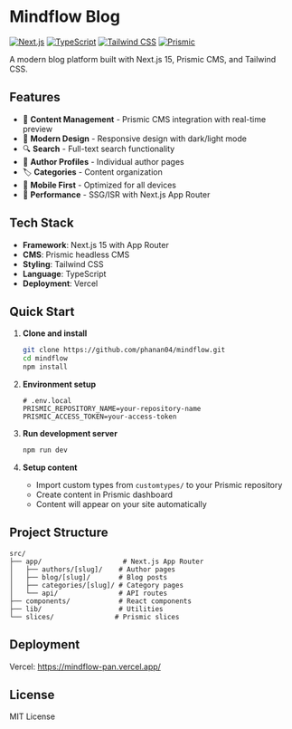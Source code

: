 # Mindflow Blog

[![Next.js](https://img.shields.io/badge/Next.js-15-black)](https://nextjs.org/)
[![TypeScript](https://img.shields.io/badge/TypeScript-5.0-blue)](https://www.typescriptlang.org/)
[![Tailwind CSS](https://img.shields.io/badge/Tailwind-3.0-38bdf8)](https://tailwindcss.com/)
[![Prismic](https://img.shields.io/badge/Prismic-CMS-purple)](https://prismic.io/)

A modern blog platform built with Next.js 15, Prismic CMS, and Tailwind CSS.

## Features

- 📝 **Content Management** - Prismic CMS integration with real-time preview
- 🎨 **Modern Design** - Responsive design with dark/light mode
- 🔍 **Search** - Full-text search functionality
- 👤 **Author Profiles** - Individual author pages
- 🏷️ **Categories** - Content organization
- 📱 **Mobile First** - Optimized for all devices
- 🚀 **Performance** - SSG/ISR with Next.js App Router

## Tech Stack

- **Framework**: Next.js 15 with App Router
- **CMS**: Prismic headless CMS
- **Styling**: Tailwind CSS
- **Language**: TypeScript
- **Deployment**: Vercel

## Quick Start

1. **Clone and install**
   ```bash
   git clone https://github.com/phanan04/mindflow.git
   cd mindflow
   npm install
   ```

2. **Environment setup**
   ```env
   # .env.local
   PRISMIC_REPOSITORY_NAME=your-repository-name
   PRISMIC_ACCESS_TOKEN=your-access-token
   ```

3. **Run development server**
   ```bash
   npm run dev
   ```

4. **Setup content**
   - Import custom types from `customtypes/` to your Prismic repository
   - Create content in Prismic dashboard
   - Content will appear on your site automatically

## Project Structure

```
src/
├── app/                    # Next.js App Router
│   ├── authors/[slug]/    # Author pages
│   ├── blog/[slug]/       # Blog posts
│   ├── categories/[slug]/ # Category pages
│   └── api/               # API routes
├── components/            # React components
├── lib/                   # Utilities
└── slices/               # Prismic slices
```

## Deployment

Vercel: https://mindflow-pan.vercel.app/

## License

MIT License 
